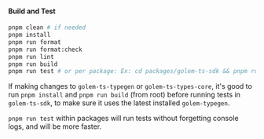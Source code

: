 #### Build and Test

```sh
pnpm clean # if needed
pnpm install
pnpm run format
pnpm run format:check
pnpm run lint
pnpm run build
pnpm run test # or per package: Ex: cd packages/golem-ts-sdk && pnpm run test
```

If making changes to `golem-ts-typegen` or `golem-ts-types-core`, it's good to run `pnpm install` and `pnpm run build` (from root) before
running tests in `golem-ts-sdk`, to make sure it uses the latest installed `golem-typegen`.

`pnpm run test` within packages will run tests without forgetting console logs, and will be more faster.